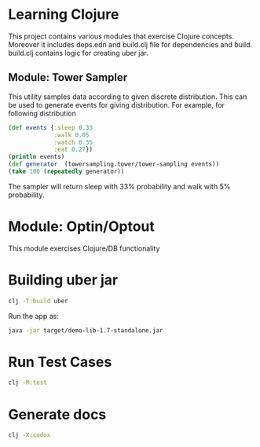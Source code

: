 # Learning Clojure

This project contains various modules that exercise Clojure concepts. Moreover it includes deps.edn and build.clj file for dependencies and build. build.clj contains logic for creating uber jar.

## Module: Tower Sampler

This utility samples data according to given discrete distribution. This can be used to generate events for giving distribution. For example, for following distribution

```clojure
(def events {:sleep 0.33
             :walk 0.05
             :watch 0.35
             :eat 0.27})
(println events)
(def generator  (towersampling.tower/tower-sampling events))
(take 100 (repeatedly generator))

```

The sampler will return sleep with 33% probability and walk with 5% probability.

# Module: Optin/Optout

This module exercises Clojure/DB functionality

# Building uber jar

```bash
clj -T:build uber
```

Run the app as:

```bash
java -jar target/demo-lib-1.7-standalone.jar
```

# Run Test Cases

```bash
clj -M:test
```

# Generate docs

```bash
clj -X:codox
```
